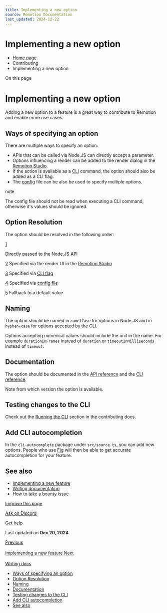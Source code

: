 ```yaml
---
title: Implementing a new option
source: Remotion Documentation
last_updated: 2024-12-22
---
```


# Implementing a new option

- [Home page](/)
- Contributing
- Implementing a new option

On this page

# Implementing a new option

Adding a new option to a feature is a great way to contribute to Remotion and enable more use cases.

## Ways of specifying an option [​](\#ways-of-specifying-an-option "Direct link to Ways of specifying an option")

There are multiple ways to specify an option:

- APIs that can be called via Node.JS can directly accept a parameter.
- Options influencing a render can be added to the render dialog in the [Remotion Studio](/docs/terminology/studio).
- If the action is available as a [CLI](/docs/cli) command, the option should also be added as a CLI flag.
- The [config](/docs/config) file can be also be used to specify multiple options.



note



The config file should not be read when executing a CLI command, otherwise it's values should be ignored.

## Option Resolution [​](\#option-resolution "Direct link to Option Resolution")

The option should be resolved in the following order:

[1](#1)

Directly passed to the Node.JS API

[2](#2) Specified via the render UI in the [Remotion Studio](/docs/terminology/studio)

[3](#3) Specified via [CLI flag](/docs/cli)

[4](#4) Specified via [config file](/docs/config)

[5](#5) Fallback to a default value

## Naming [​](\#naming "Direct link to Naming")

The option should be named in `camelCase` for options in Node.JS and in `hyphen-case` for options accepted by the CLI.

Options accepting numerical values should include the unit in the name. For example `durationInFrames` instead of `duration` or `timeoutInMilliseconds` instead of `timeout`.

## Documentation [​](\#documentation "Direct link to Documentation")

The option should be documented in the [API reference](/docs/api) and the [CLI reference](/docs/cli).

Note from which version the option is available.

## Testing changes to the CLI [​](\#testing-changes-to-the-cli "Direct link to Testing changes to the CLI")

Check out the [Running the CLI](/docs/contributing) section in the contributing docs.

## Add CLI autocompletion [​](\#add-cli-autocompletion "Direct link to Add CLI autocompletion")

In the `cli-autocomplete` package under `src/source.ts`, you can add new options. People who use [Fig](https://fig.io) will then be able to get accurate autocompletion for your feature.

## See also [​](\#see-also "Direct link to See also")

- [Implementing a new feature](/docs/contributing/feature)
- [Writing documentation](/docs/contributing/docs)
- [How to take a bounty issue](/docs/contributing/bounty)

[Improve this page](https://github.com/remotion-dev/remotion/edit/main/packages/docs/docs/contributing/option.mdx)

[Ask on Discord](https://remotion.dev/discord)

[Get help](/docs/get-help)

Last updated on **Dec 20, 2024**

[Previous\
\
Implementing a new feature](/docs/contributing/feature) [Next\
\
Writing docs](/docs/contributing/docs)

- [Ways of specifying an option](#ways-of-specifying-an-option)
- [Option Resolution](#option-resolution)
- [Naming](#naming)
- [Documentation](#documentation)
- [Testing changes to the CLI](#testing-changes-to-the-cli)
- [Add CLI autocompletion](#add-cli-autocompletion)
- [See also](#see-also)
